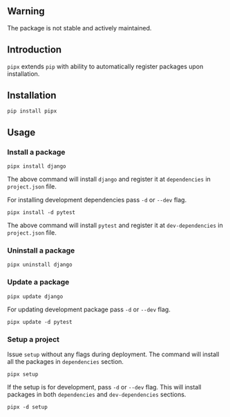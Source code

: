 ## Warning
The package is not stable and actively maintained.

## Introduction
`pipx` extends `pip` with ability to automatically register packages upon installation.

## Installation

`pip install pipx`

## Usage
### Install a package
`pipx install django`

The above command will install `django` and register it at `dependencies` in `project.json` file.

For installing development dependencies pass `-d` or `--dev` flag.

`pipx install -d pytest`

The above command will install `pytest` and register it at `dev-dependencies` in `project.json` file.

### Uninstall a package
`pipx uninstall django`

### Update a package
`pipx update django`

For updating development package pass `-d` or `--dev` flag.

`pipx update -d pytest`

### Setup a project
Issue `setup` without any flags during deployment. The command will install all the packages in `dependencies` section.

`pipx setup`

If the setup is for development, pass `-d` or `--dev` flag. This will install packages in both `dependencies` and `dev-dependencies` sections.

`pipx -d setup`
